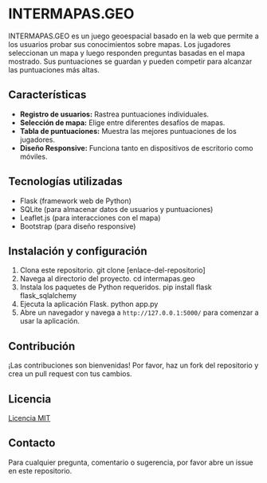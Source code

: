 # INTERMAPAS.GEO

INTERMAPAS.GEO es un juego geoespacial basado en la web que permite a los usuarios probar sus conocimientos sobre mapas. Los jugadores seleccionan un mapa y luego responden preguntas basadas en el mapa mostrado. Sus puntuaciones se guardan y pueden competir para alcanzar las puntuaciones más altas.

## Características

- **Registro de usuarios:** Rastrea puntuaciones individuales.
- **Selección de mapa:** Elige entre diferentes desafíos de mapas.
- **Tabla de puntuaciones:** Muestra las mejores puntuaciones de los jugadores.
- **Diseño Responsive:** Funciona tanto en dispositivos de escritorio como móviles.

## Tecnologías utilizadas

- Flask (framework web de Python)
- SQLite (para almacenar datos de usuarios y puntuaciones)
- Leaflet.js (para interacciones con el mapa)
- Bootstrap (para diseño responsive)

## Instalación y configuración

1. Clona este repositorio.
git clone [enlace-del-repositorio]
2. Navega al directorio del proyecto.
cd intermapas.geo
3. Instala los paquetes de Python requeridos.
pip install flask flask_sqlalchemy
4. Ejecuta la aplicación Flask.
python app.py 
5. Abre un navegador y navega a `http://127.0.0.1:5000/` para comenzar a usar la aplicación.

## Contribución

¡Las contribuciones son bienvenidas! Por favor, haz un fork del repositorio y crea un pull request con tus cambios.

## Licencia

[Licencia MIT](LICENSE)

## Contacto

Para cualquier pregunta, comentario o sugerencia, por favor abre un issue en este repositorio.

